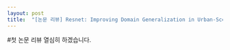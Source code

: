 ```yaml
---
layout: post
title:  "[논문 리뷰] Resnet: Improving Domain Generalization in Urban-Scene Segmentation via Instance Selective Whitening"
---
```





#첫 논문 리뷰 
열심히 하겠습니다.
